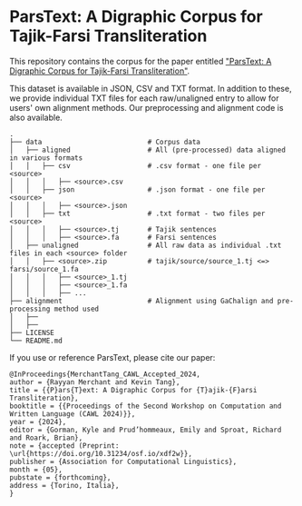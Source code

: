 # ParsText: A Digraphic Corpus for Tajik-Farsi Transliteration
This repository contains the corpus for the paper entitled ["ParsText: A Digraphic Corpus for Tajik-Farsi Transliteration"](https://doi.org/10.31234/osf.io/xdf2w). 

This dataset is available in JSON, CSV and TXT format. In addition to these, we provide  individual TXT files for each raw/unaligned entry to allow for users' own alignment methods. Our preprocessing and alignment code is also available.


```
.
├── data                          # Corpus data
│   ├── aligned                   # All (pre-processed) data aligned in various formats
│   │   ├── csv                   # .csv format - one file per <source>
│   │   │   ├── <source>.csv
│   │   ├── json                  # .json format - one file per <source>
│   │   │   ├── <source>.json
│   │   ├── txt                   # .txt format - two files per <source>
│   │   │   ├── <source>.tj       # Tajik sentences
│   │   │   ├── <source>.fa       # Farsi sentences
│   ├── unaligned                 # All raw data as individual .txt files in each <source> folder
│   │   ├── <source>.zip          # tajik/source/source_1.tj <=> farsi/source_1.fa
│   │   │   ├── <source>_1.tj    
│   │   │   ├── <source>_1.fa
│   │   │   ├── ...
├── alignment                     # Alignment using GaChalign and pre-processing method used
│   ├──                     
│   ├──                   
├── LICENSE
└── README.md
```

If you use or reference ParsText, please cite our paper:

```
@InProceedings{MerchantTang_CAWL_Accepted_2024,
author = {Rayyan Merchant and Kevin Tang},
title = {{P}ars{T}ext: A Digraphic Corpus for {T}ajik-{F}arsi Transliteration},
booktitle = {{Proceedings of the Second Workshop on Computation and Written Language (CAWL 2024)}},
year = {2024},
editor = {Gorman, Kyle and Prud’hommeaux, Emily and Sproat, Richard and Roark, Brian},
note = {accepted (Preprint: \url{https://doi.org/10.31234/osf.io/xdf2w}},
publisher = {Association for Computational Linguistics},
month = {05},
pubstate = {forthcoming},
address = {Torino, Italia},
}
```
